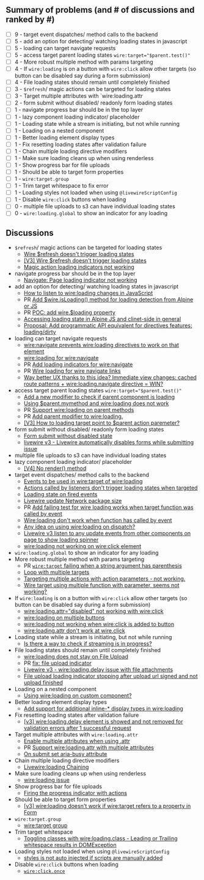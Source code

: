 ## Summary of problems (and # of discussions and ranked by #)
- [ ] 9 - target event dispatches/ method calls to the backend
- [ ] 5 - add an option for detecting/ watching loading states in javascript
- [ ] 5 - loading can target navigate requests
- [ ] 5 - access target parent loading states `wire:target="$parent.test()"`
- [ ] 4 - More robust multiple method with params targeting
- [ ] 4 - If `wire:loading` is on a button with `wire:click` allow other targets (so button can be disabled say during a form submission)
- [ ] 4 - File loading states should remain until completely finished
- [ ] 3 - `$refresh`/ magic actions can be targeted for loading states
- [ ] 3 - Target multiple attributes with `wire:loading.attr
- [ ] 2 - form submit without disabled/ readonly form loading states
- [ ] 1 - navigate progress bar should be in the top layer
- [ ] 1 - lazy component loading indicator/ placeholder
- [ ] 1 - Loading state while a stream is initiating, but not while running
- [ ] 1 - Loading on a nested component
- [ ] 1 - Better loading element display types
- [ ] 1 - Fix resetting loading states after validation failure
- [ ] 1 - Chain multiple loading directive modifiers
- [ ] 1 - Make sure loading cleans up when using renderless
- [ ] 1 - Show progress bar for file uploads
- [ ] 1 - Should be able to target form properties
- [ ] 1 - `wire:target.group`
- [ ] 1 - Trim target whitespace to fix error
- [ ] 1 - Loading styles not loaded when using `@livewireScriptConfig`
- [ ] 1 - Disable `wire:click` buttons when loading
- [ ] 0 - multiple file uploads to s3 can have individual loading states
- [ ] 0 - `wire:loading.global` to show an indicator for any loading

## Discussions
- `$refresh`/ magic actions can be targeted for loading states
	- [Wire $refresh doesn't trigger loading states](https://github.com/livewire/livewire/discussions/9303#top)
    - [[V3] Wire $refresh doesn't trigger loading states](https://github.com/livewire/livewire/discussions/6555#top)
    - [Magic action loading indicators not working](https://github.com/livewire/livewire/discussions/9176#top)
- navigate progress bar should be in the top layer
	- [Navigate: Page loading indicator not working](https://github.com/livewire/livewire/discussions/6569#top)
- add an option for detecting/ watching loading states in javascript
	- [How to listen to wire:loading changes in JavaScript](https://github.com/livewire/livewire/discussions/9288#top)
	- PR [Add $wire.isLoading() method for loading detection from Alpine or JS](https://github.com/livewire/livewire/pull/9389#top)
	- PR [POC: add wire.$loading property](https://github.com/livewire/livewire/pull/8146#top)
	- [Accessing loading state in Alpine JS and clinet-side in general](https://github.com/livewire/livewire/discussions/8477#top)
	- [Proposal: Add programmatic API equivalent for directives features: loading/dirty](https://github.com/livewire/livewire/discussions/8145#top)
- loading can target navigate requests
	- [wire:navigate prevents wire:loading directives to work on that element](https://github.com/livewire/livewire/discussions/9057#top)
	- [wire:loading for wire:navigate](https://github.com/livewire/livewire/discussions/7578#top)
	- PR [Add loading indicators for wire:navigate](https://github.com/livewire/livewire/pull/8118#top)
	- PR [Wire loading for wire navigate links](https://github.com/livewire/livewire/pull/8165#top)
	- [Way better UX thanks to this idea? Immediate view changes: cached route patterns + wire:loading.navigate directive = WIN?](https://github.com/livewire/livewire/discussions/7446#top)
- access target parent loading states `wire:target="$parent.test()"`
	- [Add a new modifier to check if parent component is loading](https://github.com/livewire/livewire/discussions/9093#top)
	- [Using $parent.mymethod and wire:loading does not work](https://github.com/livewire/livewire/discussions/7235#top)
	- PR [Support wire:loading on parent methods](https://github.com/livewire/livewire/pull/9356#top)
	- PR [Add parent modifier to wire:loading.](https://github.com/livewire/livewire/pull/9094#top)
	- [[V3] How to loading target point to $parent action paremeter?](https://github.com/livewire/livewire/discussions/6498#top)
- form submit without disabled/ readonly form loading states
	- [Form submit without disabled state](https://github.com/livewire/livewire/discussions/9301#top)
	- [livewire v3 - Livewire automatically disables forms while submitting issue](https://github.com/livewire/livewire/discussions/7706#top)
- multiple file uploads to s3 can have individual loading states
- lazy component loading indicator/ placeholder
	- [[V4] No render() method](https://github.com/livewire/livewire/discussions/9371#top)
- target event dispatches/ method calls to the backend
	- [Events to be used in wire:target of wire:loading](https://github.com/livewire/livewire/discussions/9045#top)
	- [Actions called by listeners don't trigger loading states when targeted](https://github.com/livewire/livewire/discussions/3080#top)
	- [Loading state on fired events](https://github.com/livewire/livewire/discussions/8751#top)
	- [Livewire update Network package size](https://github.com/livewire/livewire/discussions/8774#top)
	- PR [Add failing test for wire loading works when target function was called by event](https://github.com/livewire/livewire/pull/8269#top)
	- [Wire:loading don't work when function has called by event](https://github.com/livewire/livewire/discussions/8172#top)
	- [Any idea on using wire:loading on dispatch?](https://github.com/livewire/livewire/discussions/7287#top)
	- [Livewire v3 listen to any update events from other components on page to show loading spinner](https://github.com/livewire/livewire/discussions/8127#top)
	- [wire:loading not working on wire:click element](https://github.com/livewire/livewire/discussions/7353#top)
- `wire:loading.global` to show an indicator for any loading
- More robust multiple method with params targeting
	- PR [`wire:target` failing when a string argument has parenthesis](https://github.com/livewire/livewire/pull/9377#top)
	- [Loop with multiple targets](https://github.com/livewire/livewire/discussions/4441#top)
	- [Targeting multiple actions with action parameters - not working.](https://github.com/livewire/livewire/discussions/8522#top)
	- [Wire target using multiple function with parameter, seems not working?](https://github.com/livewire/livewire/discussions/8134#top)
- If `wire:loading` is on a button with `wire:click` allow other targets (so button can be disabled say during a form submission)
	- [wire:loading.attr="disabled" not working with wire:click](https://github.com/livewire/livewire/discussions/4755#top)
	- [wire:loading on multiple buttons](https://github.com/livewire/livewire/discussions/8411#top)
	- [wire:loading not working when wire:click is added to button](https://github.com/livewire/livewire/discussions/3475#top)
	- [wire:loading.attr don't work at wire.click](https://github.com/livewire/livewire/discussions/6985#top)
- Loading state while a stream is initiating, but not while running
	- [Is there a way to check if streaming is in progress?](https://github.com/livewire/livewire/discussions/8782#top)
- File loading states should remain until completely finished
	- [wire:loading does not stay on File Upload](https://github.com/livewire/livewire/discussions/6738#top)
	- PR [fix: file upload indicator](https://github.com/livewire/livewire/pull/8665#top)
	- [Livewire v3 - wire:loading.delay issue with file attachments](https://github.com/livewire/livewire/discussions/7891#top)
	- [File upload loading indicator stopping after upload url signed and not upload finished](https://github.com/livewire/livewire/discussions/6814#top)
- Loading on a nested component
	- [Using wire:loading on custom component?](https://github.com/livewire/livewire/discussions/8472#top)
- Better loading element display types
	- [Add support for additional inline-* display types in wire:loading](https://github.com/livewire/livewire/discussions/3472#top)
- Fix resetting loading states after validation failure
	- [[v3] wire:loading.delay element is showed and not removed for validation errors after 1 successful request](https://github.com/livewire/livewire/discussions/6338#top)
- Target multiple attributes with `wire:loading.attr`
	- [Enable multiple attributes when using .attr](https://github.com/livewire/livewire/discussions/8570#top)
	- PR [Support wire:loading.attr with multiple attributes](https://github.com/livewire/livewire/pull/9198#top)
	- [On submit set aria-busy attribute](https://github.com/livewire/livewire/discussions/7136#top)
- Chain multiple loading directive modifiers
	- [Livewire:loading Chaining](https://github.com/livewire/livewire/discussions/8337#top)
- Make sure loading cleans up when using renderless
	- [wire:loading issue](https://github.com/livewire/livewire/discussions/7369#top)
- Show progress bar for file uploads
	- [Firing the progress indicator with actions](https://github.com/livewire/livewire/discussions/7765#top)
- Should be able to target form properties
	- [[v3] wire:loading doesn't work if wire:target refers to a property in Form](https://github.com/livewire/livewire/discussions/6223#top)
- `wire:target.group`
	- [wire:target group](https://github.com/livewire/livewire/discussions/5765#top)
- Trim target whitespace
	- [Toggling classes with wire:loading.class - Leading or Trailing whitespace results in DOMException](https://github.com/livewire/livewire/discussions/7412#top)
- Loading styles not loaded when using `@livewireScriptConfig`
	- [styles is not auto injected if scripts are manually added](https://github.com/livewire/livewire/discussions/7416#top)
- Disable `wire:click` buttons when loading
	- [`wire:click.once`](https://github.com/livewire/livewire/discussions/7121#top)
